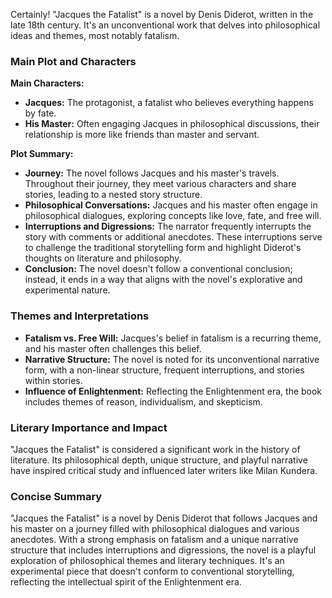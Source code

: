 Certainly! "Jacques the Fatalist" is a novel by Denis Diderot, written in the late 18th century. It's an unconventional work that delves into philosophical ideas and themes, most notably fatalism.

### Main Plot and Characters

**Main Characters:**
- **Jacques:** The protagonist, a fatalist who believes everything happens by fate.
- **His Master:** Often engaging Jacques in philosophical discussions, their relationship is more like friends than master and servant.

**Plot Summary:**
- **Journey:** The novel follows Jacques and his master's travels. Throughout their journey, they meet various characters and share stories, leading to a nested story structure.
- **Philosophical Conversations:** Jacques and his master often engage in philosophical dialogues, exploring concepts like love, fate, and free will.
- **Interruptions and Digressions:** The narrator frequently interrupts the story with comments or additional anecdotes. These interruptions serve to challenge the traditional storytelling form and highlight Diderot's thoughts on literature and philosophy.
- **Conclusion:** The novel doesn't follow a conventional conclusion; instead, it ends in a way that aligns with the novel's explorative and experimental nature.

### Themes and Interpretations

- **Fatalism vs. Free Will:** Jacques's belief in fatalism is a recurring theme, and his master often challenges this belief.
- **Narrative Structure:** The novel is noted for its unconventional narrative form, with a non-linear structure, frequent interruptions, and stories within stories.
- **Influence of Enlightenment:** Reflecting the Enlightenment era, the book includes themes of reason, individualism, and skepticism.

### Literary Importance and Impact

"Jacques the Fatalist" is considered a significant work in the history of literature. Its philosophical depth, unique structure, and playful narrative have inspired critical study and influenced later writers like Milan Kundera.

### Concise Summary
"Jacques the Fatalist" is a novel by Denis Diderot that follows Jacques and his master on a journey filled with philosophical dialogues and various anecdotes. With a strong emphasis on fatalism and a unique narrative structure that includes interruptions and digressions, the novel is a playful exploration of philosophical themes and literary techniques. It's an experimental piece that doesn't conform to conventional storytelling, reflecting the intellectual spirit of the Enlightenment era.